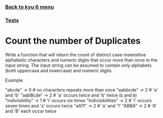 ### [Back to kyu 6 menu](../) <br>
### [Tests](../../../../../../../test/java/net/oleksin/kata/kyu6/countingduplicates)
# Count the number of Duplicates

Write a function that will return the count of distinct case-insensitive alphabetic characters and numeric digits that occur more than once in the input string. The input string can be assumed to contain only alphabets (both uppercase and lowercase) and numeric digits.

Example

"abcde" -> 0  # no characters repeats more than once
"aabbcde" -> 2  # 'a' and 'b'
"aabBcde" -> 2  # 'a' occurs twice and 'b' twice (`b` and `B`)
"indivisibility" -> 1  # 'i' occurs six times
"Indivisibilities" -> 2  # 'i' occurs seven times and 's' occurs twice
"aA11" -> 2  # 'a' and '1'
"ABBA" -> 2  # 'A' and 'B' each occur twice